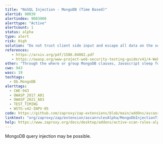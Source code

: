 ```yaml
---
title: "NoSQL Injection - MongoDB (Time Based)"
alertid: 90039
alertindex: 9003900
alerttype: "Active"
alertcount: 1
status: alpha
type: alert
risk: High
solution: "Do not trust client side input and escape all data on the server side. Avoid to use the query input directly into the where and group clauses and upgrade all drivers at the latest available version."
references:
   - https://arxiv.org/pdf/1506.04082.pdf
   - https://owasp.org/www-project-web-security-testing-guide/v41/4-Web_Application_Security_Testing/07-Input_Validation_Testing/05.6-Testing_for_NoSQL_Injection.html
other: "Through the where or group MongoDB clauses, Javascript sleep function is probably executable."
cwe: 943
wasc: 19
techtags: 
  - Db.MongoDB
alerttags: 
  - CWE-943
  - OWASP_2017_A01
  - OWASP_2021_A03
  - TEST_TIMING
  - WSTG-v42-INPV-05
code: https://github.com/zaproxy/zap-extensions/blob/main/addOns/ascanrulesAlpha/src/main/java/org/zaproxy/zap/extension/ascanrulesAlpha/MongoDbInjectionTimingScanRule.java
linktext: "org/zaproxy/zap/extension/ascanrulesAlpha/MongoDbInjectionTimingScanRule.java"
help: https://www.zaproxy.org/docs/desktop/addons/active-scan-rules-alpha/#id-90039
---
```

MongoDB query injection may be possible.
